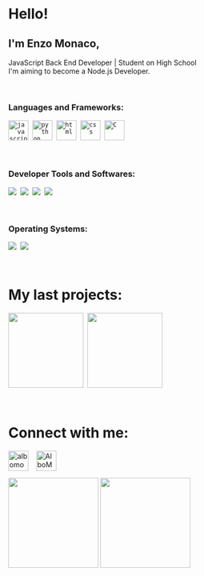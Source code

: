 # Hello! 

## I'm Enzo Monaco, 

JavaScript Back End Developer | Student on High School  
I'm aiming to become a Node.js Developer.

<p>&nbsp;</p>

### **Languages and Frameworks:**
<p>
 	<code><img src="https://github.com/abranhe/programming-languages-logos/blob/master/src/javascript/javascript_48x48.png" alt="javascript" width="40" height="40"/></code>&nbsp;
  	<code><img src="https://github.com/abranhe/programming-languages-logos/blob/master/src/python/python_48x48.png" alt="python" width="40" height="40"/></code>&nbsp;
  	<code><img src="https://github.com/abranhe/programming-languages-logos/blob/master/src/html/html_48x48.png" alt="html" width="40" height="40"/></code>&nbsp;
  	<code><img src="https://github.com/abranhe/programming-languages-logos/blob/master/src/css/css_48x48.png" alt="css" width="40" height="40"/></code>&nbsp;
  	<code><img src="https://github.com/abranhe/programming-languages-logos/blob/master/src/c/c_48x48.png" alt="C" width="40" height="40"/></code>

</p>

<p>&nbsp;</p>

### **Developer Tools and Softwares:**
<p>
    <code><img src="https://i.imgur.com/z0ujJls.png"></code>&nbsp;
    <code><img src="https://i.imgur.com/ssYx6xI.png"></code>&nbsp;
    <code><img src="https://i.imgur.com/0FErxov.png"></code>&nbsp;
    <code><img src="https://i.imgur.com/gXnwsei.png"></code>
</p>

<p>&nbsp;</p>

### **Operating Systems:**
<p>
    <code><img src="https://i.imgur.com/Gzzpa5P.png"></code>&nbsp;
    <code><img src="https://i.imgur.com/OgsP564.png"></code>
</p>

<p>&nbsp;</p>

# My last projects:

<p>
	<img height="150em" src="https://github-readme-stats.vercel.app/api/pin/?username=albomonaco&repo=learning-C"/>&nbsp;
	<img height="150em" src="https://github-readme-stats.vercel.app/api/pin/?username=albomonaco&repo=banco&"/>
</p>

<p>&nbsp;</p>

# **Connect with me:**
<p>
    <a href="https://www.linkedin.com/in/albomonaco" target="blank"><img align="center" src="https://cdn.jsdelivr.net/npm/simple-icons@3.0.1/icons/linkedin.svg" alt="albomonaco" height="40" width="40" /></a> &nbsp;&nbsp;
    <a href="mailto:albomonaco@gmail.com" target="blank"><img align="center" src="https://cdn.jsdelivr.net/npm/simple-icons@3.0.1/icons/gmail.svg" alt="AlboMonco" height="40" width="40" /></a>
</p>

<div>
	<img height="180em" src="https://github-readme-stats.vercel.app/api?username=albomonaco&show_icons=true&hide_border=true&&count_private=true&include_all_commits=true"/>
	<img height="180em" src="https://github-readme-stats.vercel.app/api/top-langs/?username=albomonaco&show_icons=true&hide_border=true&langs_count=7&layout=compact"/>
</div>
